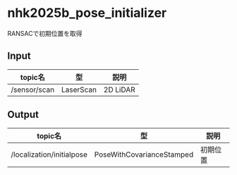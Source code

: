 # nhk2025b_pose_initializer
RANSACで初期位置を取得

## Input
| topic名 | 型 | 説明 |
| - | - | - |
| /sensor/scan | LaserScan | 2D LiDAR |

## Output
| topic名 | 型 | 説明 |
| - | - | - |
| /localization/initialpose | PoseWithCovarianceStamped | 初期位置 |
